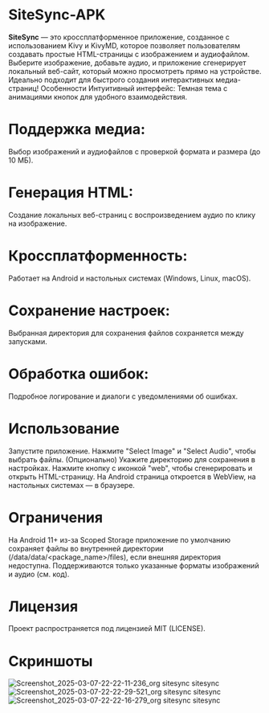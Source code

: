 # SiteSync-APK
**SiteSync** — это кроссплатформенное приложение, созданное с использованием Kivy и KivyMD, которое позволяет пользователям создавать простые HTML-страницы с изображением и аудиофайлом. Выберите изображение, добавьте аудио, и приложение сгенерирует локальный веб-сайт, который можно просмотреть прямо на устройстве. Идеально подходит для быстрого создания интерактивных медиа-страниц!
Особенности
Интуитивный интерфейс: Темная тема с анимациями кнопок для удобного взаимодействия.

# Поддержка медиа:
Выбор изображений и аудиофайлов с проверкой формата и размера (до 10 МБ).

# Генерация HTML:
Создание локальных веб-страниц с воспроизведением аудио по клику на изображение.

# Кроссплатформенность:
Работает на Android и настольных системах (Windows, Linux, macOS).

# Сохранение настроек:
Выбранная директория для сохранения файлов сохраняется между запусками.

# Обработка ошибок:
Подробное логирование и диалоги с уведомлениями об ошибках.

# Использование
Запустите приложение.
Нажмите "Select Image" и "Select Audio", чтобы выбрать файлы.
(Опционально) Укажите директорию для сохранения в настройках.
Нажмите кнопку с иконкой "web", чтобы сгенерировать и открыть HTML-страницу.
На Android страница откроется в WebView, на настольных системах — в браузере.

# Ограничения
На Android 11+ из-за Scoped Storage приложение по умолчанию сохраняет файлы во внутренней директории (/data/data/<package_name>/files), если внешняя директория недоступна.
Поддерживаются только указанные форматы изображений и аудио (см. код).

# Лицензия
Проект распространяется под лицензией MIT (LICENSE).


# Скриншоты
![Screenshot_2025-03-07-22-22-11-236_org sitesync sitesync](https://github.com/user-attachments/assets/1741e7cf-03a4-46ea-8e6e-2cb448011560)
![Screenshot_2025-03-07-22-22-29-521_org sitesync sitesync](https://github.com/user-attachments/assets/fd923982-ab13-4090-afbf-4d0e915e182a)
![Screenshot_2025-03-07-22-22-16-279_org sitesync sitesync](https://github.com/user-attachments/assets/f95ba609-7e03-4c69-9742-79342ff6af32)
